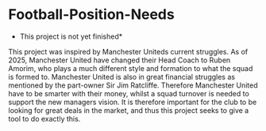 # Football-Position-Needs

* This project is not yet finished*
  
This project was inspired by Manchester Uniteds current struggles. As of 2025, Manchester United have changed their Head Coach to Ruben Amorim, who plays a much different style and formation to what the squad is formed to. Manchester United is also in great financial struggles as mentioned by the part-owner Sir Jim Ratcliffe. Therefore Manchester United have to be smarter with their money, whilst a squad turnover is needed to support the new managers vision. It is therefore important for the club to be looking for great deals in the market, and thus this project seeks to give a tool to do exactly this.


